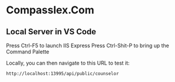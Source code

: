 # Compasslex.Com

## Local Server in VS Code

Press Ctrl-F5 to launch IIS Express
Press Ctrl-Shit-P to bring up the Command Palette

Locally, you can then navigate to this URL to test it:

    http://localhost:13995/api/public/counselor

